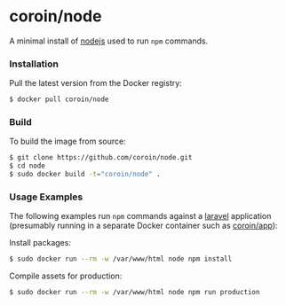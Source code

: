 # coroin/node

A minimal install of [nodejs](https://nodejs.org) used to run `npm` commands.

### Installation

Pull the latest version from the Docker registry:

```bash
$ docker pull coroin/node
```

### Build

To build the image from source:

```bash
$ git clone https://github.com/coroin/node.git
$ cd node
$ sudo docker build -t="coroin/node" .
```

### Usage Examples

The following examples run `npm` commands against a [laravel](https://laravel.com) application (presumably running in a separate Docker container such as [coroin/app](https://github.com/coroin/app.git)):

Install packages:

```bash
$ sudo docker run --rm -w /var/www/html node npm install
```

Compile assets for production:

```bash
$ sudo docker run --rm -w /var/www/html node npm run production
```
